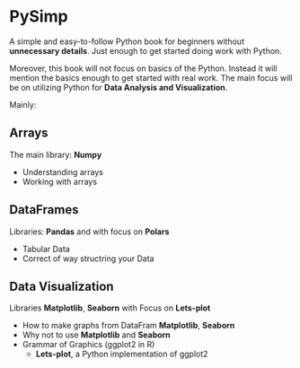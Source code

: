 # PySimp

A simple and easy-to-follow Python book for beginners without **unnecessary details**.
Just enough to get started doing work with Python.

Moreover, this book will not focus on basics of the Python. Instead it will mention the basics enough to get started with real work. The main focus will be on utilizing Python for **Data Analysis and Visualization**.

Mainly:

## Arrays

The main library: **Numpy**

* Understanding arrays
* Working with arrays

## DataFrames

Libraries: **Pandas** and with focus on **Polars**

* Tabular Data
* Correct of way structring your Data

## Data Visualization

Libraries **Matplotlib**, **Seaborn** with Focus on **Lets-plot**

* How to make graphs from DataFram **Matplotlib**, **Seaborn**
* Why not to use **Matplotlib** and **Seaborn**
* Grammar of Graphics (ggplot2 in R)
    * **Lets-plot**, a Python implementation of ggplot2